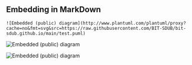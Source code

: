 
## Embedding in MarkDown

```
![Embedded (public) diagram](http://www.plantuml.com/plantuml/proxy?cache=no&fmt=svg&src=https://raw.githubusercontent.com/BIT-SDUB/bit-sdub.github.io/main/test.puml)
```

![Embedded (public) diagram](http://www.plantuml.com/plantuml/proxy?cache=no&fmt=svg&src=https://raw.githubusercontent.com/BIT-SDUB/bit-sdub.github.io/main/test.puml)

![Embedded (public) diagram](http://www.plantuml.com/plantuml/proxy?cache=no&fmt=svg&src=https://raw.githubusercontent.com/Clicketyclick/TipsAndTricks/master/docs/plantuml/sandbox.puml)

